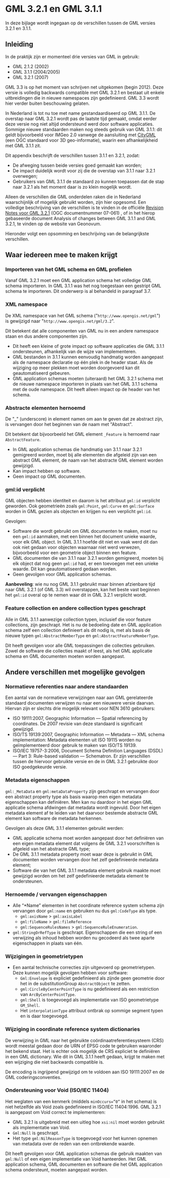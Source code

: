 # GML 3.2.1 en GML 3.1.1

In deze bijlage wordt ingegaan op de verschillen tussen de GML versies 3.2.1 en 3.1.1.

## Inleiding
In de praktijk zijn er momenteel drie versies van GML in gebruik:
- GML 2.1.2 (2002)
- GML 3.1.1 (2004/2005)
- GML 3.2.1 (2007)

GML 3.3 is op het moment van schrijven net uitgekomen (begin 2012). Deze versie is volledig backwards compatible met GML 3.2.1 en bestaat uit enkele uitbreidingen die in nieuwe namespaces zijn gedefinieerd. GML 3.3 wordt hier verder buiten beschouwing gelaten.

In Nederland is tot nu toe met name gestandaardiseerd op GML 3.1.1. De  overstap naar GML 3.2.1 wordt pas de laatste tijd gemaakt, omdat eerder deze versie nog niet altijd ondersteund werd door software applicaties. Sommige nieuwe standaarden maken nog steeds gebruik van GML 3.1.1: dit geldt bijvoorbeeld voor IMGeo 2.0 vanwege de aansluiting met [CityGML](http://www.opengeospatial.org/standards/citygml) (een OGC standaard voor 3D geo-informatie), waarin een afhankelijkheid met GML 3.1.1 zit.

Dit appendix beschrijft de verschillen tussen 3.1.1 en 3.2.1, zodat:
- De afweging tussen beide versies goed gemaakt kan worden;
- De impact duidelijk wordt voor zij die de overstap van 3.1.1 naar 3.2.1 overwegen;
- Gebruikers van GML 3.1.1 de standaard zo kunnen toepassen dat de stap naar 3.2.1 als het moment daar is zo klein mogelijk wordt.

Alleen de verschillen die GML onderdelen raken die in Nederland waarschijnlijk of mogelijk gebruikt worden, zijn hier opgesomd. Een volledige beschrijving van de verschillen is te vinden in de officiële [Revision Notes voor GML 3.2.1](http://portal.opengeospatial.org/files/?artifact_id=26765) (OGC documentnummer 07-061) , of in het hierop gebaseerde document Analysis of changes between GML 3.1.1 and GML 3.2.1, te vinden op de website van Geonovum.

Hieronder volgt een opsomming en beschrijving van de belangrijkste verschillen.

## Waar iedereen mee te maken krijgt

### Importeren van het GML schema en GML profielen
Vanaf GML 3.2.1 moet een GML application schema het volledige GML schema importeren. In GML 3.1.1 was het nog toegestaan een gestript GML schema te importeren. Dit onderwerp  is al behandeld in paragraaf 3.7.

### XML namespace
De XML namespace van het GML schema ("`http://www.opengis.net/gml`") is gewijzigd naar "`http://www.opengis.net/gml/3.2`".

Dit betekent dat alle componenten van GML nu in een andere namespace staan en dus andere componenten zijn.
- Dit heeft een kleine of grote impact op software applicaties die GML 3.1.1 ondersteunen, afhankelijk van de wijze van implementeren.
- GML bestanden in 3.1.1 kunnen eenvoudig handmatig worden aangepast als de namespace declaratie op één plek in de header staat. Als de wijziging op meer plekken moet worden doorgevoerd kan dit geautomatiseerd gebeuren.
- GML application schemas moeten (uiteraard) het GML 3.2.1 schema met de nieuwe namespace importeren in plaats van het GML 3.1.1 schema met de oude namespace. Dit heeft alleen impact op de header van het schema.

### Abstracte elementen hernoemd
De "_" (underscore) in element namen om aan te geven dat ze abstract zijn, is vervangen door het beginnen van de naam met "Abstract".

Dit betekent dat bijvoorbeeld het GML element `_Feature` is hernoemd naar `AbstractFeature`.
- In GML application schemas die handmatig van 3.1.1 naar 3.2.1 gemigreerd worden, moet bij alle elementen die afgeleid zijn van een abstract GML element, de naam van het abstracte GML element worden gewijzigd.
- Kan impact hebben op software.
- Geen impact op GML documenten.

### gml:id verplicht
GML objecten hebben identiteit en daarom is het attribuut `gml:id` verplicht geworden. Ook geometrieën zoals `gml:Point`, `gml:Curve` en `gml:Surface` worden in GML gezien als objecten en krijgen nu een verplicht `gml:id`.

Gevolgen:
- Software die wordt gebruikt om GML documenten te maken, moet nu een `gml:id` aanmaken, met een binnen het document unieke waarde, voor elk GML object. In GML 3.1.1 hoefde dit niet en vaak werd dit dan ook niet gedaan voor objecten waarnaar niet werd verwezen, bijvoorbeeld voor een geometrie object binnen een feature.
- GML documenten die van 3.1.1 naar 3.2.1 worden gemigreerd, moeten bij elk object dat nog geen `gml:id` had, er een toevoegen met een unieke waarde. Dit kan geautomatiseerd gedaan worden.
- Geen gevolgen voor GML application schemas.

**Aanbeveling**: wie nu nog GML 3.1.1 gebruikt maar binnen afzienbare tijd naar GML 3.2.1 (of GML 3.3) wil overstappen, kan het beste vast beginnen het `gml:id` overal op te nemen waar dit in GML 3.2.1 verplicht wordt. 

### Feature collection en andere collection types geschrapt
Alle in GML 3.1.1 aanwezige collection typen, inclusief die voor feature collections, zijn geschrapt. Het is nu de bedoeling date en GML application schema zelf een collection definieert als dit nodig is, met als basis de nieuwe typen `gml:AbstractMemberType` en `gml:AbstractFeatureMemberType`. 

Dit heeft gevolgen voor alle GML toepassingen die collecties gebruiken. Zowel de software die collecties maakt of leest, als het GML applicatie schema en GML documenten moeten worden aangepast.

## Andere verschillen met mogelijke gevolgen

### Normatieve referenties naar andere standaarden
Een aantal van de normatieve verwijzingen naar aan GML gerelateerde standaard documenten verwijzen nu naar een nieuwere versie daarvan. Hiervan zijn er slechts drie mogelijk relevant voor NEN 3610 gebruikers:
- ISO 19111:2007, Geographic Information — Spatial referencing by coordinates. De 2007 revisie van deze standaard is significant gewijzigd.
- ISO/TS 19139:2007, Geographic Information — Metadata — XML schema implementation: Metadata elementen uit ISO 19115 worden nu geïmplementeerd door gebruik te maken van ISO/TS 19139.
- ISO/IEC 19757-3:2006, Document Schema Definition Languages (DSDL) — Part 3: Rule-based validation — Schematron. Er zijn verschillen tussen de hiervoor gebruikte versie en de in GML 3.2.1 gebruikte door ISO goedgekeurde versie.

### Metadata eigenschappen
`gml:_MetaData` en `gml:metaDataProperty` zijn geschrapt en vervangen door een abstract property type als basis waarop men eigen metadata eigenschappen kan definiëren. Men kan nu daardoor in het eigen GML applicatie schema afdwingen dat metadata wordt ingevuld. Door het eigen metadata element af te leiden van het daarvoor bestemde abstracte GML element kan software de metadata herkennen.

Gevolgen als deze GML 3.1.1 elementen gebruikt werden:
- GML applicatie schema moet worden aangepast door het definiëren van een eigen metadata element dat volgens de GML 3.2.1 voorschriften is afgeleid van het abstracte GML type;
- De GML 3.1.1 metadata property moet waar deze is gebruikt in GML documenten worden vervangen door het zelf gedefinieerde metadata element;
- Software die van het GML 3.1.1 metadata element gebruik maakte moet gewijzigd worden om het zelf gedefinieerde metadata element te ondersteunen.

### Hernoemde / vervangen eigenschappen
  * Alle “*Name” elementen in het coordinate reference system schema zijn vervangen door `gml:name` en gebruiken nu dus `gml:CodeType` als type.
    - `gml:axisName` > `gml:axisLabel`
    - `gml:fileName` > `gml:fileReference`
    - `gml:SequenceRulesNames` > `gml:SequenceRuleEnumeration`.
  * `gml:StringOrRefType` is geschrapt. Eigenschappen die een string of een verwijzing als inhoud hebben worden nu gecodeerd als twee aparte eigenschappen in plaats van één.

### Wijzigingen in geometrietypen
- Een aantal technische correcties zijn uitgevoerd op geometrietypen. Deze kunnen mogelijk gevolgen hebben voor software:
  - `Gml:Envelope` is expliciet gedefinieerd als zijnde geen geometrie door het in de substitutionGroup `AbstractObject` te zetten.
  - `gml:CircleByCenterPointType` is nu gedefinieerd als een restriction van
`ArcByCenterPointType`.
  - `gml:Shell` is toegevoegd als implementatie van ISO geometrietype `GM_Shell`.
  - Het `interpolationType` attribuut ontbrak op sommige segment typen en is daar toegevoegd.

### Wijziging in coordinate reference system dictionaries
De verwijzing in GML naar het gebruikte coördinaatreferentiesysteem (CRS) wordt meestal gedaan door de URN of EPSG code te gebruiken waaronder het bekend staat. Het is echter ook mogelijk de CRS expliciet te definiëren in een GML dictionary. Wie dit in GML 3.1.1 heeft gedaan, krijgt te maken met een wijziging die niet backwards compatible is.

De encoding is ingrijpend gewijzigd om te voldoen aan ISO 19111:2007 en de GML coderingsconventies.

### Ondersteuning voor Void (ISO/IEC 11404)
Het weglaten van een kenmerk (middels `minOccurs=”0”` in het schema) is niet hetzelfde als Void zoals gedefinieerd in ISO/IEC 11404:1996. GML 3.2.1 is aangepast om Void correct te implementeren:
- GML 3.2.1 is uitgebreid met een uitleg hoe `xsi:nil` moet worden gebruikt als implementatie van Void.
- `Gml:Null` is geschrapt.
- Het type `gml:NilReasonType` is toegevoegd voor het kunnen opnemen van metadata over de reden van een ontbrekende waarde.

Dit heeft gevolgen voor GML application schemas die gebruik maakten van `gml:Null` of een eigen implementatie van Void hanteerden. Het GML application schema, GML documenten en software die het GML application schema ondersteunt, moeten aangepast worden.
